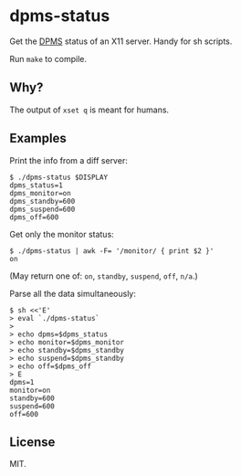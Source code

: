 # dpms-status

Get the
[DPMS](https://wiki.archlinux.org/index.php/Display_Power_Management_Signaling)
status of an X11 server. Handy for sh scripts.

Run `make` to compile.

## Why?

The output of `xset q` is meant for humans.

## Examples

Print the info from a diff server:

~~~
$ ./dpms-status $DISPLAY
dpms_status=1
dpms_monitor=on
dpms_standby=600
dpms_suspend=600
dpms_off=600
~~~

Get only the monitor status:

~~~
$ ./dpms-status | awk -F= '/monitor/ { print $2 }'
on
~~~

(May return one of: `on`, `standby`, `suspend`, `off`, `n/a`.)

Parse all the data simultaneously:

~~~
$ sh <<'E'
> eval `./dpms-status`
>
> echo dpms=$dpms_status
> echo monitor=$dpms_monitor
> echo standby=$dpms_standby
> echo suspend=$dpms_standby
> echo off=$dpms_off
> E
dpms=1
monitor=on
standby=600
suspend=600
off=600
~~~

## License

MIT.
